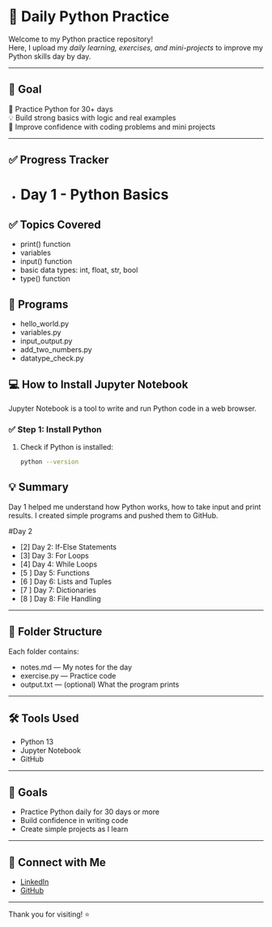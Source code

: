 # 🐍 Daily Python Practice
Welcome to my Python practice repository!  
Here, I upload my *daily learning, exercises, and mini-projects* to improve my Python skills day by day.

---

## 🎯 Goal

📅 Practice Python for 30+ days  
💡 Build strong basics with logic and real examples  
🧠 Improve confidence with coding problems and mini projects

---

## ✅ Progress Tracker

- # Day 1 - Python Basics

## ✅ Topics Covered
- print() function
- variables
- input() function
- basic data types: int, float, str, bool
- type() function

## 📁 Programs
- hello_world.py
- variables.py
- input_output.py
- add_two_numbers.py
- datatype_check.py
 ## 💻 How to Install Jupyter Notebook

Jupyter Notebook is a tool to write and run Python code in a web browser.

### ✅ Step 1: Install Python

1. Check if Python is installed:
   ```bash
   python --version

## 💡 Summary
Day 1 helped me understand how Python works, how to take input and print results. I created simple programs and pushed them to GitHub.

#Day 2
- [2] Day 2: If-Else Statements  
- [3] Day 3: For Loops  
- [4] Day 4: While Loops  
- [5 ] Day 5: Functions  
- [6 ] Day 6: Lists and Tuples  
- [7 ] Day 7: Dictionaries  
- [8 ] Day 8: File Handling  


---
## 📂 Folder Structure


Each folder contains:
- notes.md — My notes for the day
- exercise.py — Practice code
- output.txt — (optional) What the program prints

---

## 🛠 Tools Used

- Python 13
- Jupyter Notebook
- GitHub

---

## 🎯 Goals

- Practice Python daily for 30 days or more
- Build confidence in writing code
- Create simple projects as I learn

---

## 🙌 Connect with Me

- [LinkedIn](https://www.linkedin.com/in/belure-bhagyashri-506a80287/)
- [GitHub](https://github.com/yourusername)

---

Thank you for visiting! ⭐
